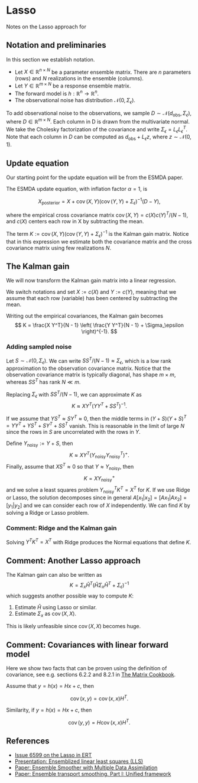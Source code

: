 # Lasso

Notes on the Lasso approach for

## Notation and preliminaries

In this section we establish notation.

- Let $X \in \mathbb{R}^{n \times N}$ be a parameter ensemble matrix.
There are $n$ parameters (rows) and $N$ realizations in the ensemble (columns).
- Let $Y \in \mathbb{R}^{m \times N}$ be a response ensemble matrix.
- The forward model is $h: \mathbb{R}^n \to \mathbb{R}^n$.
- The observational noise has distribution $\mathcal{N}(0, \Sigma_\epsilon)$.

To add observational noise to the observations, we sample $D \sim \mathcal{N}(d_\text{obs}, \Sigma_\epsilon)$, where $D \in \mathbb{R}^{m \times N}$.
Each column in D is drawn from the multivariate normal.
We take the Cholesky factorization of the covariance and write $\Sigma_\epsilon = L_\epsilon  L_\epsilon^T$.
Note that each column in $D$ can be computed as $d_\text{obs} + L_\epsilon z$, where $z \sim \mathcal{N}(0, 1)$.

## Update equation

Our starting point for the update equation will be from the ESMDA paper.

The ESMDA update equation, with inflation factor $\alpha=1$, is

$$X_\text{posterior} = X + \operatorname{cov}(X, Y) (\operatorname{cov}(Y, Y) + \Sigma_\epsilon)^{-1} (D - Y),$$

where the empirical cross covariance matrix $\operatorname{cov}(X, Y) = c(X) c(Y)^T / (N - 1)$, and $c(X)$ centers each row in X by subtracting the mean.

The term $K := \operatorname{cov}(X, Y) (\operatorname{cov}(Y, Y) + \Sigma_\epsilon)^{-1}$ is the Kalman gain matrix.
Notice that in this expression we estimate both the covariance matrix and the cross covariance matrix using few realizations $N$.

## The Kalman gain

We will now transform the Kalman gain matrix into a linear regression.

We switch notations and set $X := c(X)$ and $Y := c(Y)$, meaning that we assume that each row (variable) has been centered by subtracting the mean.

Writing out the empirical covariances, the Kalman gain becomes
$$
K = \frac{X Y^T}{N - 1} \left(
\frac{Y Y^T}{N - 1} + \Sigma_\epsilon
\right)^{-1}.
$$

### Adding sampled noise

Let $S \sim \mathcal{N}(0, \Sigma_\epsilon)$.
We can write $S S^T / (N - 1) \approx \Sigma_\epsilon$, which is a low rank approximation to the observation covariance matrix.
Notice that the observation covariance matrix is typically diagonal, has shape $m \times m$, whereas $S S^T$ has rank $N \ll m$.

Replacing $\Sigma_\epsilon$ with $S S^T / (N - 1)$,
we can approximate $K$ as
$$
K \approx X Y^T \left(
Y Y^T + S S^T
\right)^{-1}.
$$

If we assume that $YS^T \approx SY^T \approx 0$, then the middle terms in $(Y +S)( Y + S)^T = Y Y^T + Y S^T + SY^T  + SS^T$ vanish.
This is reasonable in the limit of large $N$ since the rows in $S$ are uncorrelated with the rows in $Y$.

Define $Y_\text{noisy} := Y + S$, then
$$
K \approx X Y^T \left(
Y_\text{noisy} Y_\text{noisy}^T
\right)^{+}.
$$
Finally, assume that $X S^T \approx 0$ so that $Y \approx Y_\text{noisy}$, then
$$
K = X Y_\text{noisy}^{+}
$$
and we solve a least squares problem $Y_\text{noisy}^T K^T = X^T$ for $K$.
If we use Ridge or Lasso, the solution decomposes since in general $A[x_1 | x_2] = [Ax_1 | Ax_2] = [y_1 | y_2]$ and we can consider each row of $X$ independently.
We can find $K$ by solving a Ridge or Lasso problem.

### Comment: Ridge and the Kalman gain

Solving $Y^T K^T = X^T$ with Ridge produces the Normal equations that define $K$.

## Comment: Another Lasso approach

The Kalman gain can also be written as
$$K = \Sigma_{x} \hat{H}^T (\hat{H}\Sigma_{x}\hat{H}^T + \Sigma_{\epsilon})^{-1}$$
which suggests another possible way to compute $K$:

1. Estimate $\hat{H}$ using Lasso or similar.
2. Estimate $\Sigma_{x}$ as $\operatorname{cov}(X, X)$.

This is likely unfeasible since $\operatorname{cov}(X, X)$ becomes huge.

## Comment: Covariances with linear forward model

Here we show two facts that can be proven using the definition of covariance, see e.g. sections 6.2.2 and 8.2.1 in [The Matrix Cookbook](https://www.math.uwaterloo.ca/~hwolkowi/matrixcookbook.pdf).

Assume that $y = h(x) = H x + c$, then

$$\operatorname{cov}(x, y ) = \operatorname{cov}(x, x) H^T.$$

Similarity, if $y = h(x) = H x + c$, then

$$\operatorname{cov}(y, y ) = H \operatorname{cov}(x, x) H^T.$$

## References

- [Issue 6599 on the Lasso in ERT](https://github.com/equinor/ert/issues/6599)
- [Presentation: Ensemblized linear least squares (LLS)](https://ncda-fs.web.norce.cloud/WS2023/raanes.pdf)
- [Paper: Ensemble Smoother with Multiple Data Assimilation](http://dx.doi.org/10.1016/j.cageo.2012.03.011)
- [Paper: Ensemble transport smoothing. Part I: Unified framework](https://arxiv.org/pdf/2210.17000.pdf)
